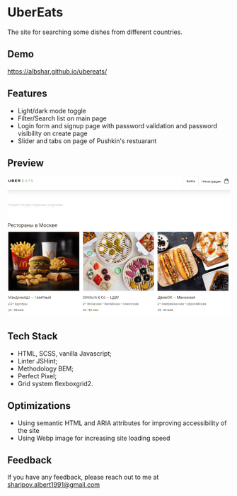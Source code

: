# UberEats

The site for searching some dishes from different countries.


## Demo

https://albshar.github.io/ubereats/


## Features

- Light/dark mode toggle
- Filter/Search list on main page
- Login form and signup page with password validation and password visibility on create page
- Slider and tabs on page of Pushkin's restuarant


## Preview

![Gif](https://github.com/AlbShar/ubereats/blob/master/gifs/signup_form.gif)


## Tech Stack

- HTML, SCSS, vanilla Javascript;
- Linter JSHint;
- Methodology BEM;
- Perfect Pixel;
- Grid system flexboxgrid2.


## Optimizations

- Using semantic HTML and ARIA attributes for improving accessibility of the site 
- Using Webp image for increasing site loading speed
## Feedback

If you have any feedback, please reach out to me at sharipov.albert1991@gmail.com

